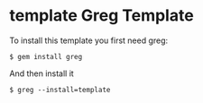 # template Greg Template

To install this template you first need greg:

    $ gem install greg

And then install it

    $ greg --install=template
